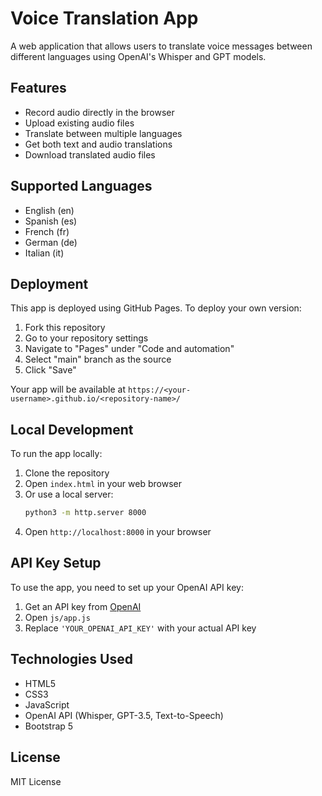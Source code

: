 # Voice Translation App

A web application that allows users to translate voice messages between different languages using OpenAI's Whisper and GPT models.

## Features

- Record audio directly in the browser
- Upload existing audio files
- Translate between multiple languages
- Get both text and audio translations
- Download translated audio files

## Supported Languages

- English (en)
- Spanish (es)
- French (fr)
- German (de)
- Italian (it)

## Deployment

This app is deployed using GitHub Pages. To deploy your own version:

1. Fork this repository
2. Go to your repository settings
3. Navigate to "Pages" under "Code and automation"
4. Select "main" branch as the source
5. Click "Save"

Your app will be available at `https://<your-username>.github.io/<repository-name>/`

## Local Development

To run the app locally:

1. Clone the repository
2. Open `index.html` in your web browser
3. Or use a local server:
   ```bash
   python3 -m http.server 8000
   ```
4. Open `http://localhost:8000` in your browser

## API Key Setup

To use the app, you need to set up your OpenAI API key:

1. Get an API key from [OpenAI](https://platform.openai.com/api-keys)
2. Open `js/app.js`
3. Replace `'YOUR_OPENAI_API_KEY'` with your actual API key

## Technologies Used

- HTML5
- CSS3
- JavaScript
- OpenAI API (Whisper, GPT-3.5, Text-to-Speech)
- Bootstrap 5

## License

MIT License